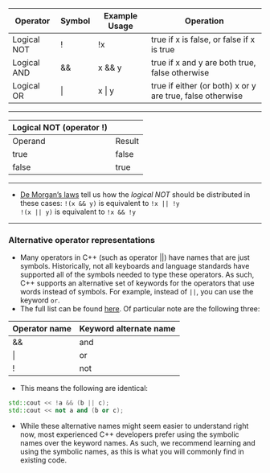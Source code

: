 | Operator    | Symbol | Example Usage | Operation                                                 |
| ----------- | ------ | ------------- | --------------------------------------------------------- |
| Logical NOT | !      | !x            | true if x is false, or false if x is true                 |
| Logical AND | &&     | x && y        | true if x and y are both true, false otherwise            |
| Logical OR  | \|     | x \| y        | true if either (or both) x or y are true, false otherwise |

---

| Logical NOT (operator !) |        |
| ------------------------ | ------ |
| Operand                  | Result |
| true                     | false  |
| false                    | true   |

---

- [De Morgan’s laws](https://en.wikipedia.org/wiki/De_Morgan%27s_laws) tell us how the _logical NOT_ should be distributed in these cases:
`!(x && y)` is equivalent to `!x || !y`  
`!(x || y)` is equivalent to `!x && !y`

---
### Alternative operator representations
- Many operators in C++ (such as operator ||) have names that are just symbols. Historically, not all keyboards and language standards have supported all of the symbols needed to type these operators. As such, C++ supports an alternative set of keywords for the operators that use words instead of symbols. For example, instead of `||`, you can use the keyword `or`.
- The full list can be found [here](https://en.cppreference.com/w/cpp/language/operator_alternative). Of particular note are the following three:

|Operator name|Keyword alternate name|
|---|---|
|&&|and|
|\||or|
|!|not|

- This means the following are identical:
```cpp
std::cout << !a && (b || c);
std::cout << not a and (b or c);
```

- While these alternative names might seem easier to understand right now, most experienced C++ developers prefer using the symbolic names over the keyword names. As such, we recommend learning and using the symbolic names, as this is what you will commonly find in existing code.